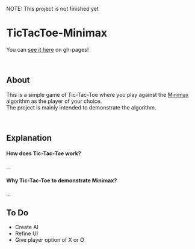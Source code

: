 NOTE: This project is not finished yet

# TicTacToe-Minimax
You can [see it here](https://rewforen.github.io/TicTacToe-Minimax/) on gh-pages!

<br />

## About
This is a simple game of Tic-Tac-Toe where you play against the [Minimax](https://en.wikipedia.org/wiki/Minimax) algorithm as the player of your choice.  
The project is mainly intended to demonstrate the algorithm.

<br />

## Explanation
#### How does Tic-Tac-Toe work?
... 

#### Why Tic-Tac-Toe to demonstrate Minimax?
...


## To Do
- Create AI
- Refine UI
- Give player option of X or O
